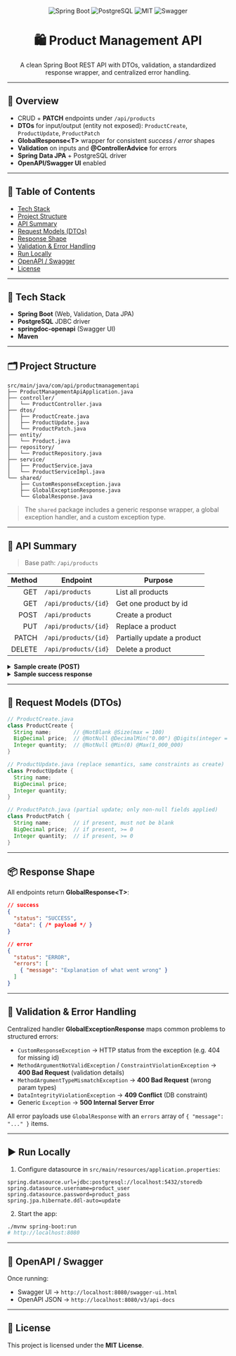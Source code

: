 <!-- Project badges -->
<p align="center">
  <img src="https://img.shields.io/badge/Spring%20Boot-REST%20API-6DB33F?logo=springboot&logoColor=white" alt="Spring Boot">
  <img src="https://img.shields.io/badge/JPA-PostgreSQL-4169E1?logo=postgresql&logoColor=white" alt="PostgreSQL">
  <img src="https://img.shields.io/badge/License-MIT-black" alt="MIT">
  <img src="https://img.shields.io/badge/Docs-OpenAPI%2FSwagger-85EA2D?logo=swagger&logoColor=white" alt="Swagger">
</p>

<h1 align="center">🛍️ Product Management API</h1>
<p align="center">
  A clean Spring Boot REST API with DTOs, validation, a standardized response wrapper, and centralized error handling.
</p>

---

## 🔎 Overview

- CRUD + **PATCH** endpoints under <code>/api/products</code>  
- **DTOs** for input/output (entity not exposed): <code>ProductCreate</code>, <code>ProductUpdate</code>, <code>ProductPatch</code>  
- **GlobalResponse&lt;T&gt;** wrapper for consistent <em>success / error</em> shapes  
- **Validation** on inputs and **@ControllerAdvice** for errors  
- **Spring Data JPA** + PostgreSQL driver  
- **OpenAPI/Swagger UI** enabled

---

## 📑 Table of Contents

- [Tech Stack](#-tech-stack)
- [Project Structure](#-project-structure)
- [API Summary](#-api-summary)
- [Request Models (DTOs)](#-request-models-dtos)
- [Response Shape](#-response-shape)
- [Validation & Error Handling](#-validation--error-handling)
- [Run Locally](#-run-locally)
- [OpenAPI / Swagger](#-openapi--swagger)
- [License](#-license)

---

## 🧱 Tech Stack

- **Spring Boot** (Web, Validation, Data JPA)  
- **PostgreSQL** JDBC driver  
- **springdoc-openapi** (Swagger UI)  
- **Maven**

---

## 🗂️ Project Structure

```
src/main/java/com/api/productmanagementapi
├── ProductManagementApiApplication.java
├── controller/
│   └── ProductController.java
├── dtos/
│   ├── ProductCreate.java
│   ├── ProductUpdate.java
│   └── ProductPatch.java
├── entity/
│   └── Product.java
├── repository/
│   └── ProductRepository.java
├── service/
│   ├── ProductService.java
│   └── ProductServiceImpl.java
└── shared/
    ├── CustomResponseException.java
    ├── GlobalExceptionResponse.java
    └── GlobalResponse.java
```

> The <code>shared</code> package includes a generic response wrapper, a global exception handler, and a custom exception type.

---

## 🚦 API Summary

> Base path: <code>/api/products</code>

| Method | Endpoint                | Purpose                    |
|------: |-------------------------|----------------------------|
| GET    | `/api/products`         | List all products          |
| GET    | `/api/products/{id}`    | Get one product by id      |
| POST   | `/api/products`         | Create a product           |
| PUT    | `/api/products/{id}`    | Replace a product          |
| PATCH  | `/api/products/{id}`    | Partially update a product |
| DELETE | `/api/products/{id}`    | Delete a product           |

<details>
<summary><strong>Sample create (POST)</strong></summary>

```http
POST /api/products
Content-Type: application/json

{
  "name": "Laptop",
  "price": 699.99,
  "quantity": 10
}
```
</details>

<details>
<summary><strong>Sample success response</strong></summary>

```json
{
  "status": "SUCCESS",
  "data": {
    "id": 1,
    "name": "Laptop",
    "price": 699.99,
    "quantity": 10
  }
}
```
</details>

---

## 📨 Request Models (DTOs)

```java
// ProductCreate.java
class ProductCreate {
  String name;       // @NotBlank @Size(max = 100)
  BigDecimal price;  // @NotNull @DecimalMin("0.00") @Digits(integer = 10, fraction = 2)
  Integer quantity;  // @NotNull @Min(0) @Max(1_000_000)
}
```

```java
// ProductUpdate.java (replace semantics, same constraints as create)
class ProductUpdate {
  String name;
  BigDecimal price;
  Integer quantity;
}
```

```java
// ProductPatch.java (partial update; only non-null fields applied)
class ProductPatch {
  String name;       // if present, must not be blank
  BigDecimal price;  // if present, >= 0
  Integer quantity;  // if present, >= 0
}
```

---

## 📦 Response Shape

All endpoints return **GlobalResponse&lt;T&gt;**:

```json
// success
{
  "status": "SUCCESS",
  "data": { /* payload */ }
}
```
```json
// error
{
  "status": "ERROR",
  "errors": [
    { "message": "Explanation of what went wrong" }
  ]
}
```

---

## 🧯 Validation & Error Handling

Centralized handler **GlobalExceptionResponse** maps common problems to structured errors:

- `CustomResponseException` → HTTP status from the exception (e.g. 404 for missing id)  
- `MethodArgumentNotValidException` / `ConstraintViolationException` → **400 Bad Request** (validation details)  
- `MethodArgumentTypeMismatchException` → **400 Bad Request** (wrong param types)  
- `DataIntegrityViolationException` → **409 Conflict** (DB constraint)  
- Generic `Exception` → **500 Internal Server Error**  

All error payloads use `GlobalResponse` with an `errors` array of `{ "message": "..." }` items.

---

## ▶️ Run Locally

1) Configure datasource in `src/main/resources/application.properties`:
```properties
spring.datasource.url=jdbc:postgresql://localhost:5432/storedb
spring.datasource.username=product_user
spring.datasource.password=product_pass
spring.jpa.hibernate.ddl-auto=update
```

2) Start the app:
```bash
./mvnw spring-boot:run
# http://localhost:8080
```

---

## 📘 OpenAPI / Swagger

Once running:

- Swagger UI → `http://localhost:8080/swagger-ui.html`  
- OpenAPI JSON → `http://localhost:8080/v3/api-docs`

---

## 🪪 License

This project is licensed under the **MIT License**.
